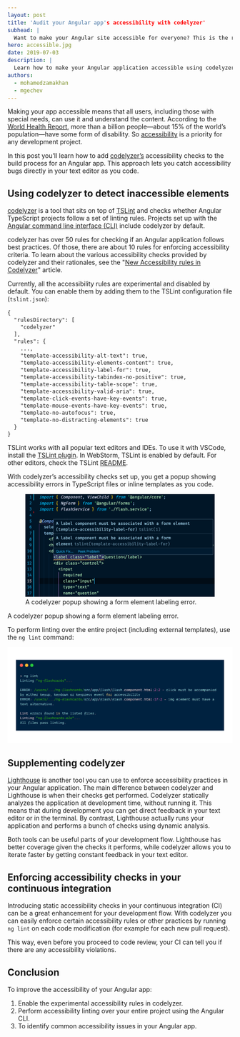 ```yaml
---
layout: post
title: 'Audit your Angular app's accessibility with codelyzer'
subhead: |
  Want to make your Angular site accessible for everyone? This is the right place!
hero: accessible.jpg
date: 2019-07-03
description: |
  Learn how to make your Angular application accessible using codelyzer.
authors:
  - mohamedzamakhan
  - mgechev
---
```


Making your app accessible means that all users, including those with special needs, can use it and understand the content. According to the [World Health Report](https://www.who.int/disabilities/world_report/2011/report.pdf), more than a billion people—about 15% of the world’s population—have some form of disability. So [accessibility](https://web.dev/accessible) is a priority for any development project.

In this post you’ll learn how to add [codelyzer’s](https://github.com/mgechev/codelyzer) accessibility checks to the build process for an Angular app. This approach lets you catch accessibility bugs directly in your text editor as you code.

## Using codelyzer to detect inaccessible elements

[codelyzer](https://github.com/mgechev/codelyzer) is a tool that sits on top of [TSLint](https://palantir.github.io/tslint/) and checks whether Angular TypeScript projects follow a set of linting rules. Projects set up with the [Angular command line interface (CLI)](https://cli.angular.io/) include codelyzer by default.

codelyzer has over 50 rules for checking if an Angular application follows best practices. Of those, there are about 10 rules for enforcing accessibility criteria. To learn about the various accessibility checks provided by codelyzer and their rationales, see the "[New Accessibility rules in Codelyzer](https://medium.com/ngconf/new-accessibility-rules-in-codelyzer-v5-0-0-85eec1d3e9bb)" article.

Currently, all the accessibility rules are experimental and disabled by default. You can enable them by adding them to the TSLint configuration file (`tslint.json`):

```json/6-15
{
  "rulesDirectory": [
    "codelyzer"
  ],
  "rules": {
    ...,
    "template-accessibility-alt-text": true,
    "template-accessibility-elements-content": true,
    "template-accessibility-label-for": true,
    "template-accessibility-tabindex-no-positive": true,
    "template-accessibility-table-scope": true,
    "template-accessibility-valid-aria": true,
    "template-click-events-have-key-events": true,
    "template-mouse-events-have-key-events": true,
    "template-no-autofocus": true,
    "template-no-distracting-elements": true
  }
}
```

TSLint works with all popular text editors and IDEs. To use it with VSCode, install the [TSLint plugin](https://marketplace.visualstudio.com/items?itemName=eg2.tslint). In WebStorm, TSLint is enabled by default. For other editors, check the TSLint [README](https://github.com/palantir/tslint#tslint).

With codelyzer’s accessibility checks set up, you get a popup showing accessibility errors in TypeScript files or inline templates as you code.

<figure class="w-figure">
  <img src="./editor-template.png" alt="A screenshot of a codelyzer popup in a text editor.">
  <figcaption class="w-figcaption">A codelyzer popup showing a form element labeling error.</figcaption>
</figure>

A codelyzer popup showing a form element labeling error.

To perform linting over the entire project (including external templates), use the `ng lint` command:

![Linting with Angular CLI](ng-lint.png "Linting with Angular CLI")

## Supplementing codelyzer

[Lighthouse](https://developers.google.com/web/tools/lighthouse/) is another tool you can use to enforce accessibility practices in your Angular application. The main difference between codelyzer and Lighthouse is when their checks get performed. Codelyzer statically analyzes the application at development time, without running it. This means that during development you can get direct feedback in your text editor or in the terminal. By contrast, Lighthouse actually runs your application and performs a bunch of checks using dynamic analysis.

Both tools can be useful parts of your development flow. Lighthouse has better coverage given the checks it performs, while codelyzer allows you to iterate faster by getting constant feedback in your text editor.

## Enforcing accessibility checks in your continuous integration

Introducing static accessibility checks in your continuous integration (CI) can be a great enhancement for your development flow. With codelyzer you can easily enforce certain accessibility rules or other practices by running `ng lint` on each code modification (for example for each new pull request).

This way, even before you proceed to code review, your CI can tell you if there are any accessibility violations.

## Conclusion

To improve the accessibility of your Angular app:

1. Enable the experimental accessibility rules in codelyzer.
1. Perform accessibility linting over your entire project using the Angular CLI.
1. To identify common accessibility issues in your Angular app.
